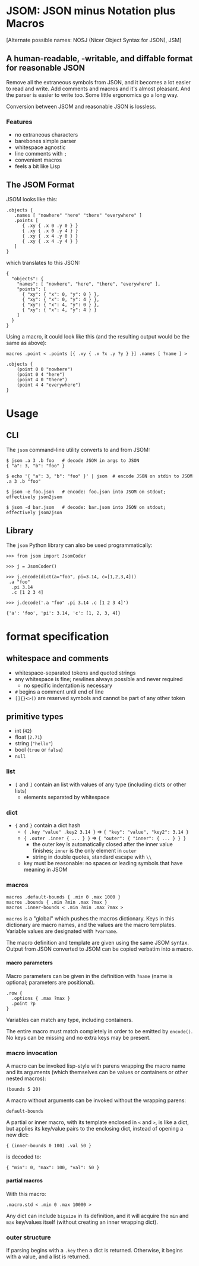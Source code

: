# JSOM: JSON minus Notation plus Macros

[Alternate possible names: NOSJ (Nicer Object Syntax for JSON), JSM]

## A human-readable, -writable, and diffable format for reasonable JSON

Remove all the extraneous symbols from JSON, and it becomes a lot easier to read and write.  Add comments and macros and it's almost pleasant.  And the parser is easier to write too.  Some little ergonomics go a long way.

Conversion between JSOM and reasonable JSON is lossless.


### Features

- no extraneous characters
- barebones simple parser
- whitespace agnostic
- line comments with `;`
- convenient macros
- feels a bit like Lisp

## The JSOM Format

JSOM looks like this:

```
.objects {
   .names [ "nowhere" "here" "there" "everywhere" ]
   .points [
      { .xy { .x 0 .y 0 } }
      { .xy { .x 0 .y 4 } }
      { .xy { .x 4 .y 0 } }
      { .xy { .x 4 .y 4 } }
   ]
}
```

which translates to this JSON:


```
{
  "objects": {
    "names": [ "nowhere", "here", "there", "everywhere" ],
    "points": [
      { "xy": { "x": 0, "y": 0 } },
      { "xy": { "x": 0, "y": 4 } },
      { "xy": { "x": 4, "y": 0 } },
      { "xy": { "x": 4, "y": 4 } }
    ]
  }
}
```

Using a macro, it could look like this (and the resulting output would be the same as above):

```
macros .point < .points [{ .xy { .x ?x .y ?y } }] .names [ ?name ] >

.objects {
    (point 0 0 "nowhere")
    (point 0 4 "here")
    (point 4 0 "there")
    (point 4 4 "everywhere")
}
```

# Usage

## CLI

The `jsom` command-line utility converts to and from JSOM:

```
$ jsom .a 3 .b foo   # decode JSOM in args to JSON
{ "a": 3, "b": "foo" }

$ echo '{ "a": 3, "b": "foo" }' | jsom  # encode JSON on stdin to JSOM
.a 3 .b "foo"

$ jsom -e foo.json   # encode: foo.json into JSOM on stdout; effectively json2jsom

$ jsom -d bar.jsom   # decode: bar.jsom into JSON on stdout; effectively jsom2json
```

## Library

The `jsom` Python library can also be used programmatically:

```
>>> from jsom import JsomCoder

>>> j = JsomCoder()

>>> j.encode(dict(a="foo", pi=3.14, c=[1,2,3,4]))
 .a "foo"
  .pi 3.14
  .c [1 2 3 4]

>>> j.decode('.a "foo" .pi 3.14 .c [1 2 3 4]')

{'a': 'foo', 'pi': 3.14, 'c': [1, 2, 3, 4]}
```

# format specification

## whitespace and comments

  - whitespace-separated tokens and quoted strings
  - any whitespace is fine; newlines always possible and never required
    -  no specific indentation is necessary
  - `#` begins a comment until end of line
  - `[]{}<>()` are reserved symbols and cannot be part of any other token

## primitive types

- int (`42`)
- float (`2.71`)
- string (`"hello"`)
- bool (`true` or `false`)
- `null`

### list

- `[` and `]` contain an list with values of any type (including dicts or other lists)
  - elements separated by whitespace

### dict

- `{` and `}` contain a dict hash
  - `{ .key "value" .key2 3.14 }` => `{ "key": "value", "key2": 3.14 }`
  - `{ .outer .inner { ... } }` => `{ "outer": { "inner": { ... } } }`
     - the outer key is automatically closed after the inner value finishes; `inner` is the only element in `outer`
    - string in double quotes, standard escape with `\\`
  - key must be reasonable: no spaces or leading symbols that have meaning in JSOM

### macros

```
macros .default-bounds { .min 0 .max 1000 }
macros .bounds { .min ?min .max ?max }
macros .inner-bounds < .min ?min .max ?max >
```

`macros` is a "global" which pushes the macros dictionary.
Keys in this dictionary are macro names, and the values are the macro templates.
Variable values are designated with `?varname`.

The macro definition and template are given using the same JSOM syntax.
Output from JSON converted to JSOM can be copied verbatim into a macro.

#### macro parameters

Macro parameters can be given in the definition with `?name` (name is optional; parameters are positional).

```
.row {
  .options { .max ?max }
  .point ?p
}
```

Variables can match any type, including containers.

The entire macro must match completely in order to be emitted by `encode()`.
No keys can be missing and no extra keys may be present.

### macro invocation

A macro can be invoked lisp-style with parens wrapping the macro name and its arguments (which themselves can be values or containers or other nested macros):

```
(bounds 5 20)
```

A macro without arguments can be invoked without the wrapping parens:

```
default-bounds
```

A partial or inner macro, with its template enclosed in `<` and `>`, is like a dict, but applies its key/value pairs to the enclosing dict, instead of opening a new dict:

```
{ (inner-bounds 0 100) .val 50 }
```

is decoded to:

```
{ "min": 0, "max": 100, "val": 50 }
```


#### partial macros

With this macro:

```
.macro.std < .min 0 .max 10000 >
```

Any dict can include `bigsize` in its definition, and it will acquire the `min` and `max` key/values itself (without creating an inner wrapping dict).

### outer structure

If parsing begins with a `.key` then a dict is returned.  Otherwise, it begins with a value, and a list is returned.
